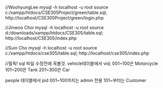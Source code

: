 //WoohyungLee
mysql -h localhost -u root
source c:/xampp/htdocs/CSE305Project/green/table.sql;
http://localhost/CSE305Project/green/login.php

//Jinwoo Choi
mysql -h localhost -u root
source d:/downloads/xampp/htdocs/CSE305/table.sql;
http://localhost/CSE305/index.php

//Suin Cho
mysql -h localhost -u root
source c:/xampp/htdocs/cse305/table.sql;
http://localhost/cse305/index.php

//필독! sql 파일 수정전에 꼭볼것.
vehicle테이블에서 vid;
001~100은 Motorcycle
101~200은 Tank
201~300은 Car

people 테이블에서 pid
001~100까지는 admin 전용
101~부터는 Customer
